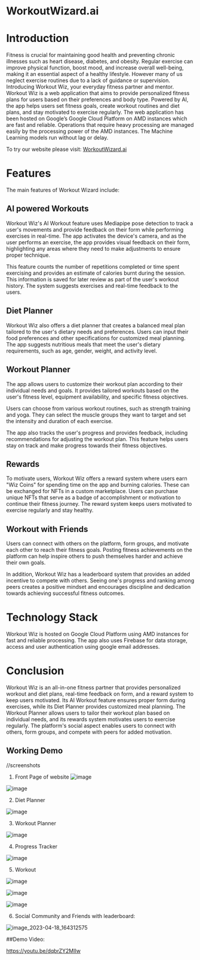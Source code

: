 # WorkoutWizard.ai

# Introduction
Fitness is crucial for maintaining good health and preventing chronic illnesses such as heart disease, diabetes, and obesity. Regular exercise can improve physical function, boost mood, and increase overall well-being, making it an essential aspect of a healthy lifestyle.
However many of us neglect exercise routines due to a lack of guidance or supervision.
Introducing Workout Wiz, your everyday fitness partner and mentor.
Workout Wiz is a web application that aims to provide personalized fitness plans for users based on their preferences and body type. Powered by AI, the app helps users set fitness goals, create workout routines and diet plans, and stay motivated to exercise regularly.
The web application has been hosted on Google’s Google Cloud Platform on AMD instances which are fast and reliable. Operations that require heavy processing are managed easily by the processing power of the AMD instances. The Machine Learning models run without lag or delay.

To try our website please visit: [WorkoutWizard.ai](https://34.131.101.199/) 

# Features
The main features of Workout Wizard include:

## AI powered Workouts
Workout Wiz's AI Workout feature uses Mediapipe pose detection to track a user's movements and provide feedback on their form while performing exercises in real-time. The app activates the device's camera, and as the user performs an exercise, the app provides visual feedback on their form, highlighting any areas where they need to make adjustments to ensure proper technique.

This feature counts the number of repetitions completed or time spent exercising and provides an estimate of calories burnt during the session. This information is saved for later review as part of the user's workout history. The system suggests exercises and real-time feedback to the users.

## Diet Planner
Workout Wiz also offers a diet planner that creates a balanced meal plan tailored to the user's dietary needs and preferences. Users can input their food preferences and other specifications for customized meal planning. The app suggests nutritious meals that meet the user's dietary requirements, such as age, gender, weight, and activity level.

## Workout Planner
The app allows users to customize their workout plan according to their individual needs and goals. It provides tailored workouts based on the user's fitness level, equipment availability, and specific fitness objectives.

Users can choose from various workout routines, such as strength training and yoga. They can select the muscle groups they want to target and set the intensity and duration of each exercise.

The app also tracks the user's progress and provides feedback, including recommendations for adjusting the workout plan. This feature helps users stay on track and make progress towards their fitness objectives.

## Rewards
To motivate users, Workout Wiz offers a reward system where users earn "Wiz Coins" for spending time on the app and burning calories. These can be exchanged for NFTs in a custom marketplace. Users can purchase unique NFTs that serve as a badge of accomplishment or motivation to continue their fitness journey. The reward system keeps users motivated to exercise regularly and stay healthy.

## Workout with Friends
Users can connect with others on the platform, form groups, and motivate each other to reach their fitness goals. Posting fitness achievements on the platform can help inspire others to push themselves harder and achieve their own goals.

In addition, Workout Wiz has a leaderboard system that provides an added incentive to compete with others. Seeing one's progress and ranking among peers creates a positive mindset and encourages discipline and dedication towards achieving successful fitness outcomes.


# Technology Stack
Workout Wiz is hosted on Google Cloud Platform using AMD instances for fast and reliable processing. The app also uses Firebase for data storage, access and user authentication using google email addresses.

# Conclusion
Workout Wiz is an all-in-one fitness partner that provides personalized workout and diet plans, real-time feedback on form, and a reward system to keep users motivated. Its AI Workout feature ensures proper form during exercises, while its Diet Planner provides customized meal planning. The Workout Planner allows users to tailor their workout plan based on individual needs, and its rewards system motivates users to exercise regularly. The platform's social aspect enables users to connect with others, form groups, and compete with peers for added motivation.

## Working Demo

//screenshots
1. Front Page of website
![image](https://user-images.githubusercontent.com/54409830/232869854-f34480f8-8016-41b3-a5ce-c45438998217.png)

![image](https://user-images.githubusercontent.com/54409830/232869893-42f9e0a2-4d35-492e-ba23-d7bea721cd56.png)

2. Diet Planner

![image](https://user-images.githubusercontent.com/54409830/232869937-9601e2cc-dd2f-45bf-b29f-573d16059add.png)

3. Workout Planner

![image](https://user-images.githubusercontent.com/54409830/232869971-104cffd4-3021-4b99-a802-820fd0af4519.png)

4. Progress Tracker

![image](https://user-images.githubusercontent.com/54409830/232870034-5214b2c3-17c4-4a42-9133-e1629852ba03.png)

5. Workout

![image](https://user-images.githubusercontent.com/54409830/232870316-76c868cb-b4f3-4439-91b1-9e24e37c30e2.png)

![image](https://user-images.githubusercontent.com/54409830/232870623-dcb7f663-2dbf-4fce-a004-25ca61e1583f.png)

![image](https://user-images.githubusercontent.com/54409830/232870640-4bdfc4ac-200f-411b-8baf-436d93992100.png)

6. Social Community and Friends with leaderboard:

![image_2023-04-18_164312575](https://user-images.githubusercontent.com/54409830/232870798-4041b581-a3fe-4d2f-89dd-2e39b52b73bd.png)


##Demo Video:

https://youtu.be/dqbrZY2MlIw

